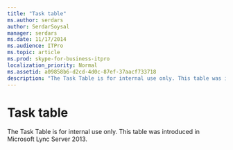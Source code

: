 ```yaml
---
title: "Task table"
ms.author: serdars
author: SerdarSoysal
manager: serdars
ms.date: 11/17/2014
ms.audience: ITPro
ms.topic: article
ms.prod: skype-for-business-itpro
localization_priority: Normal
ms.assetid: a09858b6-d2cd-4d0c-87ef-37aacf733718
description: "The Task Table is for internal use only. This table was introduced in Microsoft Lync Server 2013."
---
```


# Task table
 
The Task Table is for internal use only. This table was introduced in Microsoft Lync Server 2013.
  

